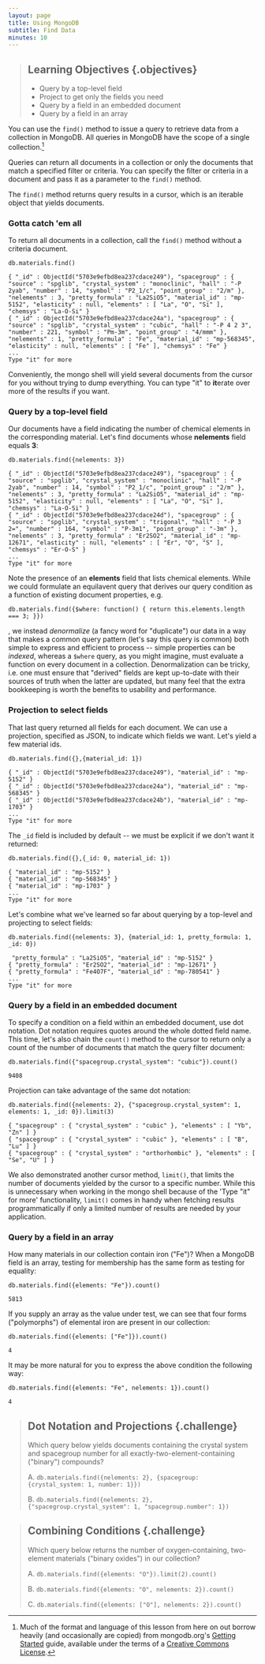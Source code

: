 ```yaml
---
layout: page
title: Using MongoDB
subtitle: Find Data
minutes: 10
---
```

> ## Learning Objectives {.objectives}
>
> * Query by a top-level field
> * Project to get only the fields you need
> * Query by a field in an embedded document
> * Query by a field in an array

You can use the `find()` method to issue a query to retrieve data from a collection in MongoDB. All queries in MongoDB have the scope of a single collection.[^1]

[^1]: Much of the format and language of this lesson from here on out borrow heavily (and occasionally are copied) from mongodb.org's [Getting Started](https://docs.mongodb.org/getting-started/python/) guide, available under the terms of a [Creative Commons License](http://creativecommons.org/licenses/by-nc-sa/3.0/).

Queries can return all documents in a collection or only the documents that match a specified filter or criteria. You can specify the filter or criteria in a document and pass it as a parameter to the `find()` method.

The `find()` method returns query results in a cursor, which is an iterable object that yields documents.

### Gotta catch 'em all

To return all documents in a collection, call the `find()` method without a criteria document.

~~~
db.materials.find()
~~~
~~~{.output}
{ "_id" : ObjectId("5703e9efbd8ea237cdace249"), "spacegroup" : { "source" : "spglib", "crystal_system" : "monoclinic", "hall" : "-P 2yab", "number" : 14, "symbol" : "P2_1/c", "point_group" : "2/m" }, "nelements" : 3, "pretty_formula" : "La2SiO5", "material_id" : "mp-5152", "elasticity" : null, "elements" : [ "La", "O", "Si" ], "chemsys" : "La-O-Si" }
{ "_id" : ObjectId("5703e9efbd8ea237cdace24a"), "spacegroup" : { "source" : "spglib", "crystal_system" : "cubic", "hall" : "-P 4 2 3", "number" : 221, "symbol" : "Pm-3m", "point_group" : "4/mmm" }, "nelements" : 1, "pretty_formula" : "Fe", "material_id" : "mp-568345", "elasticity" : null, "elements" : [ "Fe" ], "chemsys" : "Fe" }
...
Type "it" for more
~~~

Conveniently, the mongo shell will yield several documents from the cursor for you without trying to dump everything. You can type "it" to **it**erate over more of the results if you want.

### Query by a top-level field

Our documents have a field indicating the number of chemical elements in the corresponding material. Let's find documents whose **nelements** field equals **3**:

~~~
db.materials.find({nelements: 3})
~~~
~~~{.output}
{ "_id" : ObjectId("5703e9efbd8ea237cdace249"), "spacegroup" : { "source" : "spglib", "crystal_system" : "monoclinic", "hall" : "-P 2yab", "number" : 14, "symbol" : "P2_1/c", "point_group" : "2/m" }, "nelements" : 3, "pretty_formula" : "La2SiO5", "material_id" : "mp-5152", "elasticity" : null, "elements" : [ "La", "O", "Si" ], "chemsys" : "La-O-Si" }
{ "_id" : ObjectId("5703e9efbd8ea237cdace24d"), "spacegroup" : { "source" : "spglib", "crystal_system" : "trigonal", "hall" : "-P 3 2=", "number" : 164, "symbol" : "P-3m1", "point_group" : "-3m" }, "nelements" : 3, "pretty_formula" : "Er2SO2", "material_id" : "mp-12671", "elasticity" : null, "elements" : [ "Er", "O", "S" ], "chemsys" : "Er-O-S" }
...
Type "it" for more
~~~

Note the presence of an **elements** field that lists chemical elements. While we could formulate an equilavent query that derives our query condition as a function of existing document properties, e.g.

~~~
db.materials.find({$where: function() { return this.elements.length === 3; }})
~~~

, we instead *denormalize* (a fancy word for "duplicate") our data in a way
that makes a common query pattern (let's say this query is common) both simple
to express and efficient to process -- simple properties can be *indexed*,
whereas a `$where` query, as you might imagine, must evaluate a function on
every document in a collection. Denormalization can be tricky, i.e. one must
ensure that "derived" fields are kept up-to-date with their sources of truth
when the latter are updated, but many feel that the extra bookkeeping is worth
the benefits to usability and performance.

### Projection to select fields

That last query returned all fields for each document. We can use a projection, specified as JSON, to indicate which fields we want. Let's yield a few material ids.

~~~
db.materials.find({},{material_id: 1})
~~~
~~~ {.output}
{ "_id" : ObjectId("5703e9efbd8ea237cdace249"), "material_id" : "mp-5152" }
{ "_id" : ObjectId("5703e9efbd8ea237cdace24a"), "material_id" : "mp-568345" }
{ "_id" : ObjectId("5703e9efbd8ea237cdace24b"), "material_id" : "mp-1703" }
...
Type "it" for more
~~~

The `_id` field is included by default -- we must be explicit if we don't want it returned:

~~~
db.materials.find({},{_id: 0, material_id: 1})
~~~
~~~ {.output}
{ "material_id" : "mp-5152" }
{ "material_id" : "mp-568345" }
{ "material_id" : "mp-1703" }
...
Type "it" for more
~~~

Let's combine what we've learned so far about querying by a top-level and projecting to select fields:

~~~
db.materials.find({nelements: 3}, {material_id: 1, pretty_formula: 1, _id: 0})
~~~
~~~ {.output}
 "pretty_formula" : "La2SiO5", "material_id" : "mp-5152" }
{ "pretty_formula" : "Er2SO2", "material_id" : "mp-12671" }
{ "pretty_formula" : "Fe4O7F", "material_id" : "mp-780541" }
...
Type "it" for more
~~~

### Query by a field in an embedded document

To specify a condition on a field within an embedded document, use dot notation. Dot notation requires quotes around the whole dotted field name. This time, let's also chain the `count()` method to the cursor to return only a count of the number of documents that match the query filter document:

~~~
db.materials.find({"spacegroup.crystal_system": "cubic"}).count()
~~~
~~~ {.output}
9408
~~~

Projection can take advantage of the same dot notation:

~~~
db.materials.find({nelements: 2}, {"spacegroup.crystal_system": 1, elements: 1, _id: 0}).limit(3)
~~~
~~~ {.output}
{ "spacegroup" : { "crystal_system" : "cubic" }, "elements" : [ "Yb", "Zn" ] }
{ "spacegroup" : { "crystal_system" : "cubic" }, "elements" : [ "B", "Lu" ] }
{ "spacegroup" : { "crystal_system" : "orthorhombic" }, "elements" : [ "Se", "U" ] }
~~~

We also demonstrated another cursor method, `limit()`, that limits the number of documents yielded by the cursor to a specific number. While this is unnecessary when working in the mongo shell because of the 'Type "it" for more' functionality, `limit()` comes in handy when fetching results programmatically if only a limited number of results are needed by your application.

### Query by a field in an array

How many materials in our collection contain iron ("Fe")? When a MongoDB field is an array, testing for membership has the same form as testing for equality:

~~~
db.materials.find({elements: "Fe"}).count()
~~~
~~~ {.output}
5813
~~~

If you supply an array as the value under test, we can see that four forms ("polymorphs") of elemental iron are present in our collection:

~~~
db.materials.find({elements: ["Fe"]}).count()
~~~
~~~ {.output}
4
~~~

It may be more natural for you to express the above condition the following way:

~~~
db.materials.find({elements: "Fe", nelements: 1}).count()
~~~
~~~{.output}
4
~~~

> ## Dot Notation and Projections {.challenge}
>
> Which query below yields documents containing the crystal system and spacegroup number for all exactly-two-element-containing ("binary") compounds?
>
> A. `db.materials.find({nelements: 2}, {spacegroup: {crystal_system: 1, number: 1}})`
>
> B. `db.materials.find({nelements: 2}, {"spacegroup.crystal_system": 1, "spacegroup.number": 1})`

> ## Combining Conditions {.challenge}
>
> Which query below returns the number of oxygen-containing, two-element materials ("binary oxides") in our collection?
>
> A. `db.materials.find({elements: "O"}).limit(2).count()`
>
> B. `db.materials.find({elements: "O", nelements: 2}).count()`
>
> C. `db.materials.find({elements: ["O"], nelements: 2}).count()`
